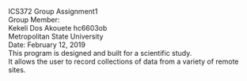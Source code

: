 
ICS372 Group Assignment1<br />
Group Member:<br />
Kekeli Dos Akouete hc6603ob<br />
Metropolitan State University<br />
Date: February 12, 2019<br />
This program is designed and built for a scientific study.<br />
It allows the user to record collections of data from a variety of remote sites.
